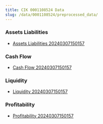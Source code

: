 ```yaml
---
title: CIK 0001108524 Data
slug: /data/0001108524/preprocessed_data/
---
```


### Assets Liabilities
- [Assets Liabilities 20240307150157](data/0001108524/preprocessed_data/Assets_Liabilities/0001108524_Assets_Liabilities_20240307150157.csv)

### Cash Flow
- [Cash Flow 20240307150157](data/0001108524/preprocessed_data/Cash_Flow/0001108524_Cash_Flow_20240307150157.csv)

### Liquidity
- [Liquidity 20240307150157](data/0001108524/preprocessed_data/Liquidity/0001108524_Liquidity_20240307150157.csv)

### Profitability
- [Profitability 20240307150157](data/0001108524/preprocessed_data/Profitability/0001108524_Profitability_20240307150157.csv)

